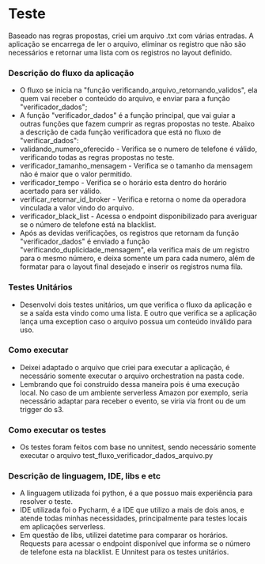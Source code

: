 # Teste

Baseado nas regras propostas, criei um arquivo .txt com várias entradas. A aplicação se encarrega de ler o arquivo, eliminar os registro que não são necessários e retornar uma lista com os registros no layout definido.

### Descrição do fluxo da aplicação

* O fluxo se inicia na "função verificando_arquivo_retornando_validos", ela quem vai receber o conteúdo do arquivo, e enviar para a função "verificador_dados";
* A função "verificador_dados" é a função principal, que vai guiar a outras funções que fazem cumprir as regras propostas no teste. Abaixo a descrição de cada função verificadora que está no fluxo de "verificar_dados":
* validando_numero_oferecido - Verifica se o numero de telefone é válido, verificando todas as regras propostas no teste. 
* verificador_tamanho_mensagem - Verifica se o tamanho da mensagem não é maior que o valor permitido.
* verificador_tempo - Verifica se o horário esta dentro do horário acertado para ser válido.
* verificar_retornar_id_broker - Verifica e retorna o nome da operadora vinculada a valor vindo do arquivo.
* verificador_black_list - Acessa o endpoint disponibilizado para averiguar se o número de telefone está na blacklist.
* Após as devidas verificações, os registros que retornam da função "verificador_dados" é enviado a função "verificando_duplicidade_mensagem", ela verifica mais de um registro para o mesmo número, e deixa somente um para cada numero, além de formatar para o layout final desejado e inserir os registros numa fila.

### Testes Unitários

* Desenvolvi dois testes unitários, um que verifica o fluxo da aplicação e se a saída esta vindo como uma lista. E outro que verifica se a aplicação lança uma exception caso o arquivo possua um conteúdo inválido para uso.


### Como executar

* Deixei adaptado o arquivo que criei para executar a aplicação, é necessário somente executar o arquivo orchestration na pasta code. 
* Lembrando que foi construido dessa maneira pois é uma execução local. No caso de um ambiente serverless Amazon por exemplo, seria necessário adaptar para receber o evento, se viria via front ou de um trigger do s3.


### Como executar os testes

* Os testes foram feitos com base no unnitest, sendo necessário somente executar o arquivo test_fluxo_verificador_dados_arquivo.py


### Descrição de linguagem, IDE, libs e etc

* A linguagem utilizada foi python, é a que possuo mais experiência para resolver o teste.
* IDE utilizada foi o Pycharm, é a IDE que utilizo a mais de dois anos, e atende todas minhas necessidades, principalmente para testes locais em aplicações serverless.
* Em questão de libs, utilizei datetime para comparar os horários. Requests para acessar o endpoint disponível que informa se o número de telefone esta na blacklist. E Unnitest para os testes unitários.


